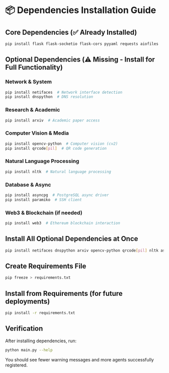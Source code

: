 # 📦 Dependencies Installation Guide

## Core Dependencies (✅ Already Installed)
```bash
pip install flask flask-socketio flask-cors pyyaml requests aiofiles
```

## Optional Dependencies (⚠️ Missing - Install for Full Functionality)

### Network & System
```bash
pip install netifaces  # Network interface detection
pip install dnspython  # DNS resolution
```

### Research & Academic
```bash
pip install arxiv  # Academic paper access
```

### Computer Vision & Media
```bash
pip install opencv-python  # Computer vision (cv2)
pip install qrcode[pil]  # QR code generation
```

### Natural Language Processing
```bash
pip install nltk  # Natural language processing
```

### Database & Async
```bash
pip install asyncpg  # PostgreSQL async driver
pip install paramiko  # SSH client
```

### Web3 & Blockchain (if needed)
```bash
pip install web3  # Ethereum blockchain interaction
```

## Install All Optional Dependencies at Once
```bash
pip install netifaces dnspython arxiv opencv-python qrcode[pil] nltk asyncpg paramiko web3
```

## Create Requirements File
```bash
pip freeze > requirements.txt
```

## Install from Requirements (for future deployments)
```bash
pip install -r requirements.txt
```

## Verification
After installing dependencies, run:
```bash
python main.py --help
```

You should see fewer warning messages and more agents successfully registered.